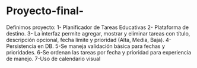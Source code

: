 # Proyecto-final- 
Definimos proyecto: 
1- Planificador de Tareas Educativas
2- Plataforma de destino.
3- La interfaz permite agregar, mostrar y eliminar tareas con título, descripción opcional, fecha límite y prioridad (Alta, Media, Baja).
4- Persistencia en DB.
5-Se maneja validación básica para fechas y prioridades.
6-Se ordenan las tareas por fecha y prioridad para experiencia de manejo.
7-Uso de calendario visual
